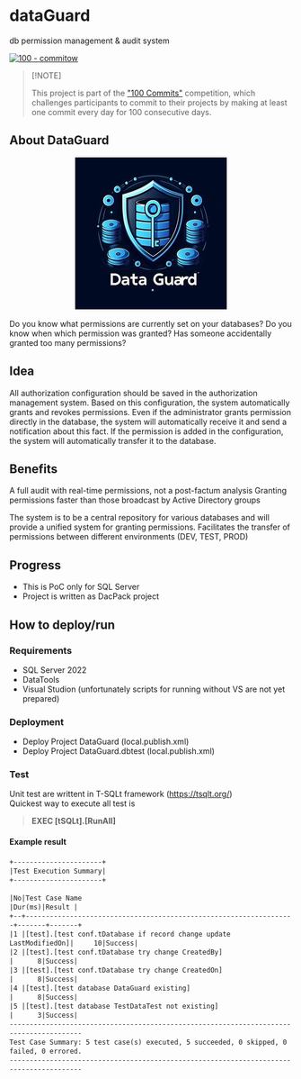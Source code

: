 

# dataGuard

db permission management & audit system

[![100 - commitow](https://img.shields.io/badge/100%20-commitow-lightgreen.svg)](https://100commitow.pl)

> \[!NOTE]
>
> This project is part of the ["100 Commits"](https://100commitow.pl/) competition, which challenges participants to commit to their projects by making at least one commit every day for 100 consecutive days.
>


## About DataGuard 

<div align="center">


  <img src="data-guard-logo.jpg" alt="drawing" class="logo"/>


</div>

Do you know what permissions are currently set on your databases?
Do you know when which permission was granted?
Has someone accidentally granted too many permissions?


## Idea

All authorization configuration should be saved in the authorization management system.
Based on this configuration, the system automatically grants and revokes permissions. Even if the administrator grants permission directly in the database, the system will automatically receive it and send a notification about this fact.
If the permission is added in the configuration, the system will automatically transfer it to the database.


## Benefits
A full audit with real-time permissions, not a post-factum analysis
Granting permissions faster than those broadcast by Active Directory groups

The system is to be a central repository for various databases and will provide a unified system for granting permissions.
Facilitates the transfer of permissions between different environments (DEV, TEST, PROD)


## Progress
- This is PoC only for SQL Server
- Project is written as DacPack project

## How to  deploy/run
### Requirements
- SQL Server 2022
- DataTools
- Visual Studion (unfortunately scripts for running without VS are not yet prepared)

### Deployment
- Deploy Project DataGuard (local.publish.xml)
- Deploy Project DataGuard.dbtest (local.publish.xml)

### Test 
Unit test are writtent in T-SQLt framework (https://tsqlt.org/)  
Quickest way to execute all test is  
>	__EXEC	[tSQLt].[RunAll]__

#### Example result

````
+----------------------+
|Test Execution Summary|
+----------------------+
 
|No|Test Case Name                                                     |Dur(ms)|Result |
+--+-------------------------------------------------------------------+-------+-------+
|1 |[test].[test conf.tDatabase if record change update LastModifiedOn]|     10|Success|
|2 |[test].[test conf.tDatabase try change CreatedBy]                  |      8|Success|
|3 |[test].[test conf.tDatabase try change CreatedOn]                  |      8|Success|
|4 |[test].[test database DataGuard existing]                          |      8|Success|
|5 |[test].[test database TestDataTest not existing]                   |      3|Success|
----------------------------------------------------------------------------------------
Test Case Summary: 5 test case(s) executed, 5 succeeded, 0 skipped, 0 failed, 0 errored.
----------------------------------------------------------------------------------------
````
